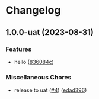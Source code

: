 # Changelog

## 1.0.0-uat (2023-08-31)


### Features

* hello ([836084c](https://github.com/kalosisz/rel3/commit/836084cd4b854f161a66f1c6e3607d72509bf825))


### Miscellaneous Chores

* release to uat ([#4](https://github.com/kalosisz/rel3/issues/4)) ([edad396](https://github.com/kalosisz/rel3/commit/edad39630f6ce85423d4da2604b7151735ff2edc))
